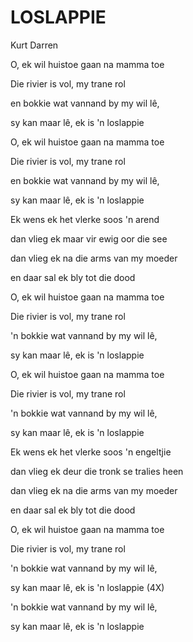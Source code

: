 # LOSLAPPIE

Kurt Darren


O, ek wil huistoe gaan na mamma toe

Die rivier is vol, my trane rol

en bokkie wat vannand by my wil lê,

sy kan maar lê, ek is 'n loslappie


O, ek wil huistoe gaan na mamma toe

Die rivier is vol, my trane rol

en bokkie wat vannand by my wil lê,

sy kan maar lê, ek is 'n loslappie


Ek wens ek het vlerke soos 'n arend

dan vlieg ek maar vir ewig oor die see

dan vlieg ek na die arms van my moeder

en daar sal ek bly tot die dood


O, ek wil huistoe gaan na mamma toe

Die rivier is vol, my trane rol

'n bokkie wat vannand by my wil lê,

sy kan maar lê, ek is 'n loslappie


O, ek wil huistoe gaan na mamma toe

Die rivier is vol, my trane rol

'n bokkie wat vannand by my wil lê,

sy kan maar lê, ek is 'n loslappie

Ek wens ek het vlerke soos 'n engeltjie

dan vlieg ek deur die tronk se tralies heen

dan vlieg ek na die arms van my moeder

en daar sal ek bly tot die dood

O, ek wil huistoe gaan na mamma toe

Die rivier is vol, my trane rol

'n bokkie wat vannand by my wil lê,

sy kan maar lê, ek is 'n loslappie (4X)

'n bokkie wat vannand by my wil lê,

sy kan maar lê, ek is 'n loslappie

